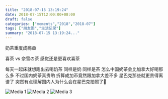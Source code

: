 ```yaml
---
title: "2018-07-15 13:19:24"
date: 2018-07-15T12:00:00+08:00
draft: false
categories: ["moments","2018","2018-07"]
tags: ["朋友圈","生活记录"]
summary: "2018-07-15 13:19:24..."
---
```


奶茶重度成瘾😱

喜茶 vs 奈雪の茶 
感觉还是更喜欢喜茶

每天一起床就想跑出去喝奶茶 
同样是奶 同样是茶 
怎么中国奶茶会比加拿大好喝那么多
不过国内奶茶真贵哟
折算成加币竟然跟加拿大差不多
星巴克那些就更贵得离谱了
突然有点理解国内人为什么会在星巴克拍照了🤣

![Media 1](/Moments/photos/2018-07-15/201807151319240.jpg)
![Media 2](/Moments/photos/2018-07-15/201807151319241.jpg)
![Media 3](/Moments/photos/2018-07-15/201807151319242.jpg)

